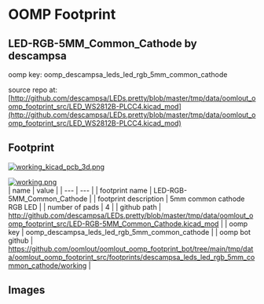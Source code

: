 # OOMP Footprint  
## LED-RGB-5MM_Common_Cathode  by descampsa  
  
oomp key: oomp_descampsa_leds_led_rgb_5mm_common_cathode  
  
source repo at: [http://github.com/descampsa/LEDs.pretty/blob/master/tmp/data/oomlout_oomp_footprint_src/LED_WS2812B-PLCC4.kicad_mod](http://github.com/descampsa/LEDs.pretty/blob/master/tmp/data/oomlout_oomp_footprint_src/LED_WS2812B-PLCC4.kicad_mod)  
## Footprint  
  
[![working_kicad_pcb_3d.png](working_kicad_pcb_3d_600.png)](working_kicad_pcb_3d.png)  
  
[![working.png](working_600.png)](working.png)  
| name | value | 
| --- | --- | 
| footprint name | LED-RGB-5MM_Common_Cathode | 
| footprint description | 5mm common cathode RGB LED | 
| number of pads | 4 | 
| github path | http://github.com/descampsa/LEDs.pretty/blob/master/tmp/data/oomlout_oomp_footprint_src/LED-RGB-5MM_Common_Cathode.kicad_mod | 
| oomp key | oomp_descampsa_leds_led_rgb_5mm_common_cathode | 
| oomp bot github | https://github.com/oomlout/oomlout_oomp_footprint_bot/tree/main/tmp/data/oomlout_oomp_footprint_src/footprints/descampsa_leds_led_rgb_5mm_common_cathode/working | 
## Images  
